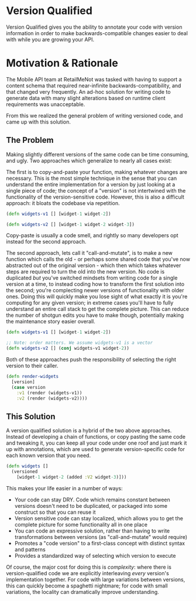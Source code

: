 # Version Qualified

Version Qualified gives you the ability to annotate your code with version
information in order to make backwards-compatible changes easier to deal with
while you are growing your API.

# Motivation & Rationale

The Mobile API team at RetailMeNot was tasked with having to support a content
schema that required near-infinite backwards-compatibility, and that changed
very frequently. An ad-hoc solution for writing code to generate data with many
slight alterations based on runtime client requirements was unacceptable.

From this we realized the general problem of writing versioned code, and came
up with this solution.

## The Problem

Making slightly different versions of the same code can be time consuming, and
ugly. Two approaches which generalize to nearly all cases exist:

The first is to copy-and-paste your function, making whatever changes are
necessary. This is the most simple technique in the sense that you can
understand the entire implementation for a version by just looking at a single
piece of code; the concept of a "version" is not intertwined with the
functionality of the version-sensitive code. However, this is also a difficult
approach: it bloats the codebase via repetition.

```clojure
(defn widgets-v1 [] [widget-1 widget-2])

(defn widgets-v2 [] [widget-1 widget-2 widget-3])
```

Copy-paste is usually a code smell, and rightly so many developers opt instead
for the second approach.

The second approach, lets call it "call-and-mutate", is to make a new function
which calls the old - or perhaps some shared code that you've now abstracted
out of the original version - which then which takes whatever steps are
required to turn the old into the new version. No code is duplicated *but*
you've switched mindsets from writing code for a single version at a time, to
instead coding how to transform the first solution into the second; you're
complecting newer versions of functionality with older ones. Doing this will
quickly make you lose sight of what exactly it is you're computing for any
given version; in extreme cases you'll have to fully understand an entire call
stack to get the complete picture. This can reduce the number of shotgun edits
you have to make though, potentially making the maintenance story easier
overall.

```clojure
(defn widgets-v1 [] [widget-1 widget-2])

;; Note: order matters. We assume widgets-v1 is a vector
(defn widgets-v2 [] (conj widgets-v1 widget-2))
```

Both of these approaches push the responsibility of selecting the right version
to their caller.

```clojure
(defn render-widgets
  [version]
  (case version
    :v1 (render (widgets-v1))
    :v2 (render (widgets-v2))))
```

## This Solution

A version qualified solution is a hybrid of the two above approaches. Instead
of developing a chain of functions, or copy pasting the same code and tweaking
it, you can keep all your code under one roof and just mark it up with
annotations, which are used to generate version-specific code for each known
version that you need.

```clojure
(defn widgets []
  (versioned 
    [widget-1 widget-2 (added :V2 widget-3)]))
```

This makes your life easier in a number of ways:

* Your code can stay DRY. Code which remains constant between versions doesn't
  need to be duplicated, or packaged into some construct so that you can reuse
  it
* Version sensitive code can stay localized, which allows you to get the
  complete picture for some functionality all in one place
* You can code an expressive solution, rather than having to write
  transformations between versions (as "call-and-mutate" would require)
* Promotes a "code version" to a first-class concept with distinct syntax and
  patterns
* Provides a standardized way of selecting which version to execute

Of course, the major cost for doing this is _complexity_: where there is
version-qualified code we are explicitly interleaving *every* version's
implementation together. For code with large variations between versions, this
can quickly become a spaghetti nightmare; for code with small variations, the
locality can dramatically improve understanding.
